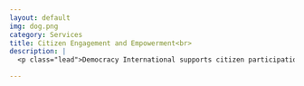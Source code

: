 ```yaml
---
layout: default
img: dog.png
category: Services
title: Citizen Engagement and Empowerment<br>
description: |
  <p class="lead">Democracy International supports citizen participation by building democratic civil societies and strengthening open and impartial access to information.</p>

---
```


